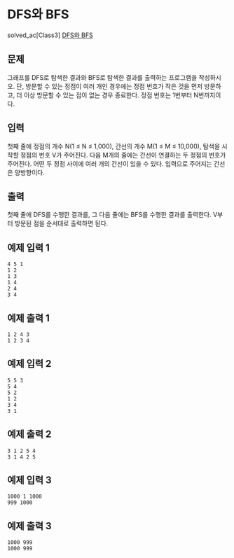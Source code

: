 # DFS와 BFS

solved_ac[Class3] [DFS와 BFS](https://www.acmicpc.net/problem/1260)

## 문제

그래프를 DFS로 탐색한 결과와 BFS로 탐색한 결과를 출력하는 프로그램을 작성하시오. 단, 방문할 수 있는 정점이 여러 개인 경우에는 정점 번호가 작은 것을 먼저 방문하고, 더 이상 방문할 수 있는 점이 없는 경우 종료한다. 정점 번호는 1번부터 N번까지이다.




## 입력

첫째 줄에 정점의 개수 N(1 ≤ N ≤ 1,000), 간선의 개수 M(1 ≤ M ≤ 10,000), 탐색을 시작할 정점의 번호 V가 주어진다. 다음 M개의 줄에는 간선이 연결하는 두 정점의 번호가 주어진다. 어떤 두 정점 사이에 여러 개의 간선이 있을 수 있다. 입력으로 주어지는 간선은 양방향이다.


## 출력

첫째 줄에 DFS를 수행한 결과를, 그 다음 줄에는 BFS를 수행한 결과를 출력한다. V부터 방문된 점을 순서대로 출력하면 된다.




## 예제 입력 1 

```
4 5 1
1 2
1 3
1 4
2 4
3 4
```

## 예제 출력 1 

```
1 2 4 3
1 2 3 4
```

## 예제 입력 2 

```
5 5 3
5 4
5 2
1 2
3 4
3 1
```

## 예제 출력 2 

```
3 1 2 5 4
3 1 4 2 5
```
## 예제 입력 3

```
1000 1 1000
999 1000
```

## 예제 출력 3 

```
1000 999
1000 999
```